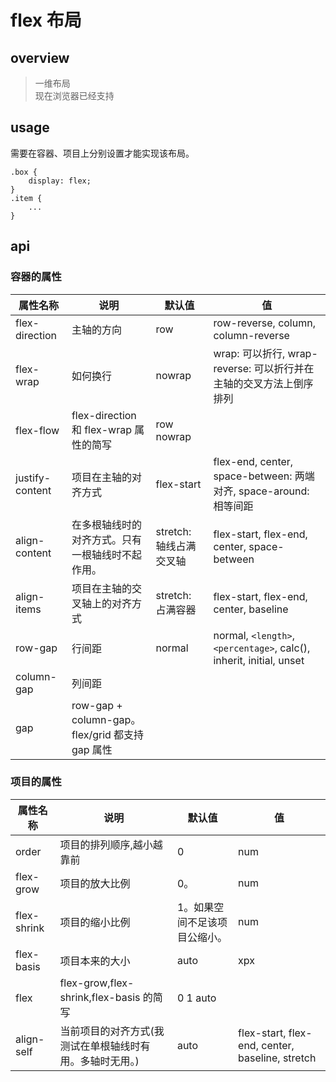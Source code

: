 # flex 布局

## overview

> 一维布局  
> 现在浏览器已经支持

## usage

需要在容器、项目上分别设置才能实现该布局。

```
.box {
    display: flex;
}
.item {
    ...
}
```

## api

### 容器的属性

| 属性名称        | 说明                                             | 默认值                  | 值                                                                  |
| --------------- | ------------------------------------------------ | ----------------------- | ------------------------------------------------------------------- |
| flex-direction  | 主轴的方向                                       | row                     | row-reverse, column, column-reverse                                 |
| flex-wrap       | 如何换行                                         | nowrap                  | wrap: 可以折行, wrap-reverse: 可以折行并在主轴的交叉方法上倒序排列  |
| flex-flow       | flex-direction 和 flex-wrap 属性的简写           | row nowrap              |                                                                     |
| justify-content | 项目在主轴的对齐方式                             | flex-start              | flex-end, center, space-between: 两端对齐, space-around: 相等间距   |
| align-content   | 在多根轴线时的对齐方式。只有一根轴线时不起作用。 | stretch: 轴线占满交叉轴 | flex-start, flex-end, center, space-between                         |
| align-items     | 项目在主轴的交叉轴上的对齐方式                   | stretch: 占满容器       | flex-start, flex-end, center, baseline                              |
| row-gap         | 行间距                                           | normal                  | normal, `<length>`, `<percentage>`, calc(), inherit, initial, unset |
| column-gap      | 列间距                                           |                         |                                                                     |
| gap             | row-gap + column-gap。flex/grid 都支持 gap 属性  |                         |                                                                     |

### 项目的属性

| 属性名称    | 说明                                                     | 默认值                        | 值                                              |
| ----------- | -------------------------------------------------------- | ----------------------------- | ----------------------------------------------- |
| order       | 项目的排列顺序,越小越靠前                                | 0                             | num                                             |
| flex-grow   | 项目的放大比例                                           | 0。                           | num                                             |
| flex-shrink | 项目的缩小比例                                           | 1。如果空间不足该项目公缩小。 | num                                             |
| flex-basis  | 项目本来的大小                                           | auto                          | xpx                                             |
| flex        | flex-grow,flex-shrink,flex-basis 的简写                  | 0 1 auto                      |                                                 |
| align-self  | 当前项目的对齐方式(我测试在单根轴线时有用。多轴时无用。) | auto                          | flex-start, flex-end, center, baseline, stretch |
